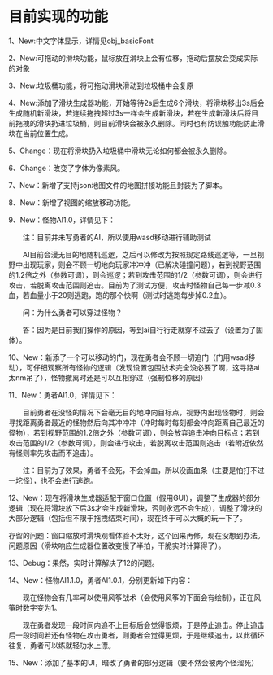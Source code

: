 # 目前实现的功能 #

1、New:中文字体显示，详情见obj_basicFont

2、New:可拖动的滑块功能，鼠标放在滑块上会有位移，拖动后摆放会变成实际的对象

3、New:垃圾桶功能，将可拖动滑块滑动到垃圾桶中会复原

4、New:添加了滑块生成器功能，开始等待2s后生成6个滑块，将滑块移出3s后会生成随机新滑块，若连续拖拽超过3s一样会生成新滑块，若在生成新滑块后将目前拖拽的滑块扔进垃圾桶，则目前滑块会被永久删除。同时也有防误触功能防止滑块在当前位置生成。

5、Change：现在将滑块扔入垃圾桶中滑块无论如何都会被永久删除。

6、Change：改变了字体为像素风。

7、New：新增了支持json地图文件的地图拼接功能且封装为了脚本。

8、New：新增了视图的缩放移动功能。

9、New：怪物AI1.0，详情见下：

　　注：目前并未写勇者的AI，所以使用wasd移动进行辅助测试

　　AI目前会漫无目的地随机巡逻，之后可以修改为按照规定路线巡逻等，一旦视野中出现玩家，则会不顾一切地向玩家冲冲冲（已解决碰撞问题），若到视野范围的1.2倍之外（参数可调），则会巡逻；若到攻击范围的1/2（参数可调），则会进行攻击，若脱离攻击范围则追击。目前为了测试方便，攻击时怪物自己每一步减0.3血，若血量小于20则逃跑，跑的那个快啊（测试时逃跑每步掉0.2血）。

　　问：为什么勇者可以穿过怪物？

　　答：因为是目前我们操作的原因，等到ai自行行走就穿不过去了（设置为了固体）。

10、New：新添了一个可以移动的门，现在勇者会不顾一切追门（门用wsad移动），可仔细观察所有怪物的逻辑（发现设置包围战术完全没必要了啊，这寻路ai太nm吊了），怪物撤离时还是可以互相穿过（强制位移的原因）

11、New：勇者AI1.0，详情见下：

　　目前勇者在没怪的情况下会毫无目的地冲向目标点，视野内出现怪物时，则会寻找距离勇者最近的怪物然后向其冲冲冲（冲时每时每刻都会冲向距离自己最近的怪物），若到视野范围的1.2倍之外（参数可调），则会放弃追击冲向目标点；若到攻击范围的1/2（参数可调），则会进行攻击，若脱离攻击范围则追击（若附近依然有怪则率先攻击而不追击）。

　　注：目前为了效果，勇者不会死，不会掉血，所以没画血条（主要是怕打不过一坨怪），也不会进行逃跑。

12、New：现在将滑块生成器适配于窗口位置（假用GUI），调整了生成器的部分逻辑（现在将滑块放下后3s才会生成新滑块，否则永远不会生成），调整了滑块的大部分逻辑（包括但不限于拖拽结束时间），现在终于可以大概的玩一下了。

存留的问题：窗口缩放时滑块观看体验不太好，这个回来再修，现在没想到办法。问题原因（滑块响应生成器位置改变慢了半拍，干脆实时计算得了）。

13、Debug：果然，实时计算解决了12的问题。

14、New：怪物AI1.1.0，勇者AI1.0.1，分别更新如下内容：

　　现在怪物会有几率可以使用风筝战术（会使用风筝的下面会有绘制），正在风筝时数字变为1。

　　现在勇者发现一段时间内追不上目标后会觉得很烦，于是停止追击。停止追击后一段时间若还有怪物在攻击勇者，则勇者会觉得更烦，于是继续追击，以此循环往复，勇者可以练就轻功水上漂。

15、New：添加了基本的UI，暗改了勇者的部分逻辑（要不然会被两个怪溜死）